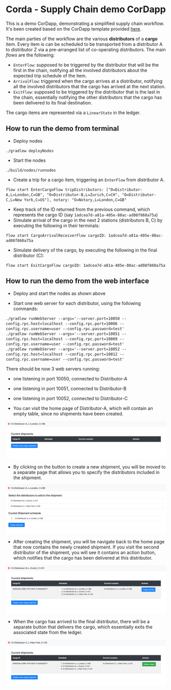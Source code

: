 # Corda - Supply Chain demo CorDapp

This is a demo CorDapp, demonstrating a simplified supply chain workflow.
It's been created based on the CorDapp template provided [here](https://github.com/corda/cordapp-template-kotlin). 

The main parties of the workflow are the various **distributors** of a **cargo** item. 
Every item is can be scheduled to be transported from a distributor A to distributor Z via a pre-arranged list of co-operating distributors.
The main *flows* are the following:
* `EnterFlow`: supposed to be triggered by the distributor that will be the first in the chain, notifying all the involved distributors about the expected trip schedule of the item.
* `ArrivalFlow`: triggered when the cargo arrives at a distributor, notifying all the involved distributors that the cargo has arrived at the next station.
* `ExitFlow`: supposed to be triggered by the distributor that is the last in the chain, essentially notifying the other distributors that the cargo has been delivered to its final destination.

The cargo items are represented via a `LinearState` in the ledger.

## How to run the demo from terminal

* Deploy nodes
```
./gradlew deployNodes
```
* Start the nodes
```
./build/nodes/runnodes
```
* Create a trip for a cargo item, triggering an `EnterFlow` from distributor A.
```
flow start EnterCargoFlow tripDistributors: ["O=Distributor-A,L=London,C=GB", "O=Distributor-B,L=Zurich,C=CH", "O=Distributor-C,L=New York,C=US"], notary: "O=Notary,L=London,C=GB"
```
* Keep track of the ID returned from the previous command, which represents the cargo ID (say `1adcea7d-a81a-405e-80ac-ad08f860a75a`)
* Simulate arrival of the cargo in the next 2 stations (distributors B, C) by executing the following in their terminals:
```
flow start CargoArrivalReceiverFlow cargoID: 1adcea7d-a81a-405e-80ac-ad08f860a75a
```
* Simulate delivery of the cargo, by executing the following in the final distributor (C):
```
flow start ExitCargoFlow cargoID: 1adcea7d-a81a-405e-80ac-ad08f860a75a
```

## How to run the demo from the web interface

* Deploy and start the nodes as shown above

* Start one web server for each distributor, using the following commands:
```
./gradlew runWebServer --args='--server.port=10050 --config.rpc.host=localhost --config.rpc.port=10006 --config.rpc.username=user --config.rpc.password=test'
./gradlew runWebServer --args='--server.port=10051 --config.rpc.host=localhost --config.rpc.port=10009 --config.rpc.username=user --config.rpc.password=test'
./gradlew runWebServer --args='--server.port=10052 --config.rpc.host=localhost --config.rpc.port=10012 --config.rpc.username=user --config.rpc.password=test'
```
There should be now 3 web servers running:
* one listening in port 10050, connected to Distributor-A
* one listening in port 10051, connected to Distributor-B
* one listening in port 10052, connected to Distributor-C

* You can visit the home page of Distributor-A, which will contain an empty table, since no shipments have been created.

![Step 1](images/step_1.png)

* By clicking on the button to create a new shipment, you will be moved to a separate page that allows you to specify the distributors included in the shipment.

![Step 2](images/step_2.png)

* After creating the shipment, you will be navigate back to the home page that now contains the newly created shipment. If you visit the second distributor of the shipment, you will see it contains an action button, which notifies that the cargo has been delivered at this distributor.

![Step 3](images/step_3.png)

* When the cargo has arrived to the final distributor, there will be a separate button that delivers the cargo, which essentially exits the associated state from the ledger.

![Step 4](images/step_4.png)